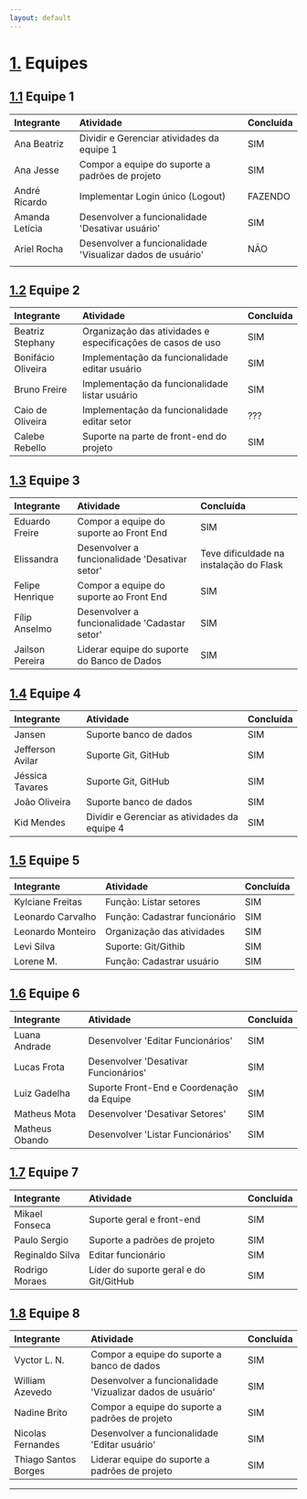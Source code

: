```yaml
---
layout: default
---
```

# [1.](#header-1) Equipes
## [1.1](#header-2) Equipe 1


|Integrante     |Atividade      |Concluída      |
|:--------------|:--------------|:--------------|
| Ana Beatriz  | Dividir e  Gerenciar atividades da equipe 1 |     SIM     |
|  Ana Jesse  | Compor a equipe do suporte a padrões de projeto |        SIM     |
|  André Ricardo  | Implementar Login único (Logout)   |      FAZENDO     |
|  Amanda Letícia  |  Desenvolver a funcionalidade 'Desativar usuário'  |  SIM    |
|  Ariel Rocha |  Desenvolver a funcionalidade 'Visualizar dados de usuário'  |   NÃO
    |

## [1.2](#header-3) Equipe 2

|     Integrante     | Atividade               | Concluída |
|:-------------------|:------------------------|:----------|
| Beatriz Stephany | Organização das atividades e especificações de casos de uso |    SIM   |
| Bonifácio Oliveira | Implementação da funcionalidade editar usuário |    SIM    |
| Bruno Freire | Implementação da funcionalidade listar usuário |    SIM    |
| Caio de Oliveira | Implementação da funcionalidade editar setor    |    ???   |
| Calebe Rebello | Suporte na parte de front-end do projeto   |    SIM    |

## [1.3](#header-3) Equipe 3

|Integrante     |Atividade      |Concluída      |
|:--------------|:--------------|:--------------|
| Eduardo Freire| Compor a equipe do suporte ao Front End |     SIM     |
| Elissandra | Desenvolver a funcionalidade 'Desativar setor' |        Teve dificuldade na instalação do Flask     |
| Felipe Henrique| Compor a equipe do suporte ao Front End |      SIM     |
| Fílip Anselmo | Desenvolver a funcionalidade 'Cadastar setor' |       SIM     |
| Jailson Pereira | Liderar equipe do suporte do Banco de Dados |       SIM     |

## [1.4](#header-4) Equipe 4

|     Integrante     | Atividade                         | Concluída |
|:-------------------|:----------------------------------|:----------|
| Jansen        | Suporte banco de dados        |    SIM    |
| Jefferson Avilar      | Suporte Git, GitHub        |    SIM    |
| Jéssica Tavares       | Suporte Git, GitHub      |    SIM    |
| João Oliveira         | Suporte banco de dados      |    SIM    |
| Kid Mendes          | Dividir e Gerenciar as atividades da equipe 4 |    SIM    |

## [1.5](#header-5) Equipe 5

|     Integrante     | Atividade                         | Concluída |
|:-------------------|:----------------------------------|:----------|
| Kylciane Freitas   | Função: Listar setores            |    SIM    |
| Leonardo Carvalho  | Função: Cadastrar funcionário     |    SIM    |
| Leonardo Monteiro  | Organização das atividades        |    SIM    |
| Levi Silva         | Suporte: Git/Githib               |    SIM    |
| Lorene M.          | Função: Cadastrar usuário         |    SIM    |

## [1.6](#header-6) Equipe 6    

|     Integrante         | Atividade                  | Concluída|
|:-------------------|:------------------------|:--------------|
| Luana Andrade | Desenvolver 'Editar Funcionários' | SIM |
| Lucas Frota | Desenvolver 'Desativar Funcionários' | SIM |
| Luiz Gadelha | Suporte Front-End e Coordenação da Equipe | SIM |
| Matheus Mota | Desenvolver 'Desativar Setores' | SIM |
| Matheus Obando | Desenvolver 'Listar Funcionários' | SIM |

## [1.7](#header-7) Equipe 7

|     Integrante     | Atividade               | Concluída |
|:-------------------|:------------------------|:----------|
| Mikael Fonseca | Suporte geral e front-end |    SIM    |
| Paulo Sergio | Suporte a padrões de projeto |    SIM    |
| Reginaldo Silva | Editar funcionário      |    SIM    |
| Rodrigo Moraes | Líder do suporte geral e do Git/GitHub   |    SIM    || Thatielen Oliveira | Gerenciar as atividades da equipe    |    SIM    |

## [1.8](#header-8) Equipe 8

|Integrante     |Atividade      |Concluída      |
|:--------------|:--------------|:--------------|
| Vyctor L. N. | Compor a equipe do suporte a banco de dados |     SIM     |
| William Azevedo | Desenvolver a funcionalidade 'Vizualizar dados de usuário' |        SIM     |
| Nadine Brito | Compor a equipe do suporte a padrões de projeto |      SIM     |
| Nicolas Fernandes | Desenvolver a funcionalidade 'Editar usuário' |       SIM     |
| Thiago Santos Borges | Liderar equipe do suporte a padrões de projeto |       SIM     |

* * *
